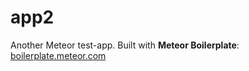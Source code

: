 # app2

Another Meteor test-app.  Built with **Meteor Boilerplate**: [boilerplate.meteor.com](http://boilerplate.meteor.com)

